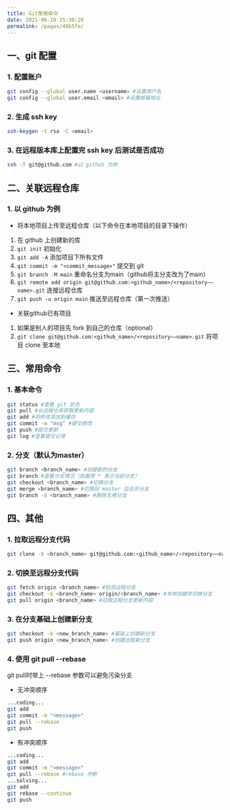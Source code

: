 ```yaml
---
title: Git常用命令
date: 2021-06-10 15:30:28
permalink: /pages/49b5fe/
---
```


## 一、git 配置
### 1. 配置账户

```bash
git config --global user.name <username> #设置用户名
git config --global user.email <email> #设置邮箱地址
```

### 2. 生成 ssh key

```bash
ssh-keygen -t rsa -C <email>
```

### 3. 在远程版本库上配置完 ssh key 后测试是否成功

```bash
ssh -T git@github.com #以 github 为例
```

## 二、关联远程仓库
### 1. 以 github 为例

* 将本地项目上传至远程仓库（以下命令在本地项目的目录下操作）
1. 在 github 上创建新的库
1. `git init` 初始化
1. `git add -A` 添加项目下所有文件
1. `git commit -m "<commit_message>"` 提交到 git
1. `git branch -M main` 重命名分支为main（github将主分支改为了main）
1. `git remote add origin git@github.com:<github_name>/<repository——name>.git` 连接远程仓库
1. `git push -u origin main` 推送至远程仓库（第一次推送）

* 关联github已有项目
1. 如果是别人的项目先 fork 到自己的仓库（optional）
1. `git clone git@github.com:<github_name>/<repository——name>.git` 将项目 clone 至本地

## 三、常用命令
### 1. 基本命令

```bash
git status #查看 git 状态
git pull #从远程仓库获取更新内容
git add #将修改添加到缓存
git commit -m "msg" #提交修改
git push #提交更新
git log #查看提交记录
```

### 2. 分支（默认为master）

```bash
git branch <branch_name> #创建新的分支
git branch #查看分支情况（前面带 * 表示当前分支）
git checkout <branch_name> #切换分支
git merge <branch_name> #切换回 master 后合并分支
git branch -d <branch_name> #删除无用分支
```

## 四、其他
### 1. 拉取远程分支代码

```bash
git clone -b <branch_name> git@github.com:<github_name>/<repository——name>.git
```

### 2. 切换至远程分支代码

```bash
git fetch origin <branch_name> #检测远程分支
git checkout -b <branch_name> origin/<branch_name> #本地创建并切换分支
git pull origin <branch_name> #拉取远程分支更新内容
```

### 3. 在分支基础上创建新分支

```bash
git checkout -b <new_branch_name> #基础上创建新分支
git push origin <new_branch_name> #创建远程新分支
```

### 4. 使用 git pull --rebase

git pull时带上 --rebase 参数可以避免污染分支

* 无冲突顺序
```bash
...coding...
git add
git commit -m "<message>"
git pull --rebase
git push
```

+ 有冲突顺序
```bash
...coding...
git add
git commit -m "<message>"
git pull --rebase #rebase 中断
...solving...
git add
git rebase --continue
git push
```
